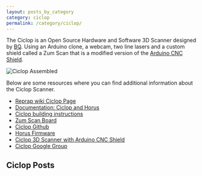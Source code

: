 ```yaml
---
layout: posts_by_category
category: ciclop
permalink: /category/ciclop/
---
```


The Ciclop is an Open Source Hardware and Software 3D Scanner designed by [BQ](http://www.bq.com/gb/ciclop).  Using an Arduino clone, a webcam, two line lasers and a custom shield called a Zum Scan that is a modified version of the [Arduino CNC Shield](http://blog.protoneer.co.nz/arduino-cnc-shield/).

  <img alt="Ciclop Assembled" src="//garthvh.com/assets/img/ciclop/ciclop_assembled_4.jpg" class="img-responsive img-rounded" />

Below are some resources where you can find additional information about the Ciclop Scanner.

+ [Reprap wiki Ciclop Page](http://reprap.org/wiki/Ciclop)
+ [Documentation: Ciclop and Horus](http://diwo.bq.com/en/documentation-ciclop-and-horus-2/)
+ [Ciclop building instructions](http://diwo.bq.com/en/video/instrucciones-de-montaje-de-ciclop/)
+ [Zum Scan Board](http://diwo.bq.com/en/zum-scan-released-2/)
+ [Ciclop Github](https://github.com/bq/ciclop)
+ [Horus Firmware](http://diwo.bq.com/en/horus-fw-released/)
+ [Ciclop 3D Scanner with Arduino CNC Shield](http://propslayer.blogspot.pt/2015/04/ciclop-3d-scanner-arduino-unocnc-shield.html)
+ [Ciclop Google Group](https://groups.google.com/forum/#!forum/ciclop-3d-scanner)

## Ciclop Posts
